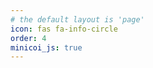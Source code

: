 ```yaml
---
# the default layout is 'page'
icon: fas fa-info-circle
order: 4
minicoi_js: true
---
```

<script type="module" src="https://cdn.jsdelivr.net/npm/@pyscript/core/dist/core.js"></script>
<!-- <iframe src="//terminal.rohsec.com"> -->

<script type="mpy" src="/assets/scripts/main.py" async terminal worker></script>